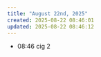 ```yaml
---
title: "August 22nd, 2025"
created: 2025-08-22 08:46:01
updated: 2025-08-22 08:46:12
---
```

  * 08:46 cig 2